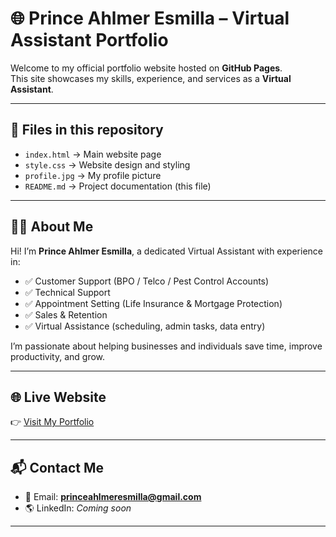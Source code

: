 # 🌐 Prince Ahlmer Esmilla – Virtual Assistant Portfolio  

Welcome to my official portfolio website hosted on **GitHub Pages**.  
This site showcases my skills, experience, and services as a **Virtual Assistant**.  

---

## 📂 Files in this repository  
- `index.html` → Main website page  
- `style.css` → Website design and styling  
- `profile.jpg` → My profile picture  
- `README.md` → Project documentation (this file)  

---

## 👨‍💻 About Me  
Hi! I’m **Prince Ahlmer Esmilla**, a dedicated Virtual Assistant with experience in:  
- ✅ Customer Support (BPO / Telco / Pest Control Accounts)  
- ✅ Technical Support  
- ✅ Appointment Setting (Life Insurance & Mortgage Protection)  
- ✅ Sales & Retention  
- ✅ Virtual Assistance (scheduling, admin tasks, data entry)  

I’m passionate about helping businesses and individuals save time, improve productivity, and grow.  

---

## 🌐 Live Website  
👉 [Visit My Portfolio](https://princeVA-sys.github.io/)  

---

## 📬 Contact Me  
- 📧 Email: **princeahlmeresmilla@gmail.com**  
- 🌎 LinkedIn: *Coming soon*  

---
